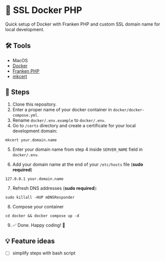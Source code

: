 # 🐳 SSL Docker PHP

Quick setup of Docker with Franken PHP and custom SSL domain name for local development.

## 🛠️ Tools

* MacOS
* [Docker](https://www.docker.com)
* [Franken PHP](https://github.com/dunglas/frankenphp)
* [mkcert](https://github.com/FiloSottile/mkcert)

## 🐾 Steps

1. Clone this repository.
2. Enter a proper name of your docker container in `docker/docker-compose.yml`.
3. Rename `docker/.env.example` to `docker/.env`.
4. Go to `/certs` directory and create a certificate for your local development domain:

```
mkcert your.domain.name
```

5. Enter your domain name from step 4 inside `SERVER_NAME` field in `docker/.env`.

6. Add your domain name at the end of your `/etc/hosts` file (**sudo required**)

```
127.0.0.1 your.domain.name
```

7. Refresh DNS addresses (**sudo required**):

```
sudo killall -HUP mDNSResponder
```

8. Compose your container

```
cd docker && docker compose up -d
```

9. ✅ Done. Happy coding! 🥷

## 💡 Feature ideas
- [ ] simplify steps with bash script
